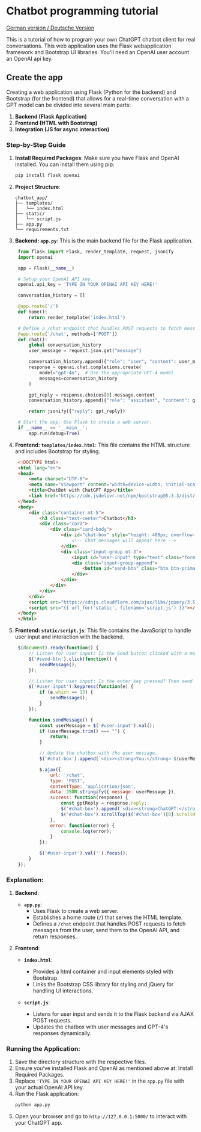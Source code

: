 # Chatbot programming tutorial
[German version / Deutsche Version](/docs/Chatbot-Programmier-Tutorial.md)

This is a tutorial of how to program your own ChatGPT chatbot client for real conversations. This web application uses the Flask webapplication framework and Bootstrap UI libraries. You'll need an OpenAI user account an OpenAI api key.

## Create the app

Creating a web application using Flask (Python for the backend) and Bootstrap (for the frontend) that allows for a real-time conversation with a GPT model can be divided into several main parts:

1. **Backend (Flask Application)**
2. **Frontend (HTML with Bootstrap)**
3. **Integration (JS for async interaction)**

### Step-by-Step Guide

1. **Install Required Packages**:
   Make sure you have Flask and OpenAI installed. You can install them using pip:
   ```bash
   pip install flask openai
   ```

2. **Project Structure**:

   ```
   chatbot_app/
   ├── templates/
   │   └── index.html
   ├── static/
   │   └── script.js
   ├── app.py
   └── requirements.txt
   ```

3. **Backend: `app.py`**:
   This is the main backend file for the Flask application.

   ```python
    from flask import Flask, render_template, request, jsonify
    import openai

    app = Flask(__name__)

    # Setup your OpenAI API key.
    openai.api_key = 'TYPE IN YOUR OPENAI API KEY HERE!'

    conversation_history = []

    @app.route('/')
    def home():
        return render_template('index.html')

    # Define a /chat endpoint that handles POST requests to fetch messages from the user, send these messages to the OpenAI API, and return responses.
    @app.route('/chat', methods=['POST'])
    def chat():
        global conversation_history
        user_message = request.json.get("message")

        conversation_history.append({"role": "user", "content": user_message})
        response = openai.chat.completions.create(
            model="gpt-4o",  # Use the appropriate GPT-4 model.
            messages=conversation_history
        )

        gpt_reply = response.choices[0].message.content
        conversation_history.append({"role": "assistant", "content": gpt_reply})

        return jsonify({"reply": gpt_reply})

    # Start the app. Use Flask to create a web server.
    if __name__ == '__main__':
        app.run(debug=True)
   ```

4. **Frontend: `templates/index.html`**:
   This file contains the HTML structure and includes Bootstrap for styling.

   ```html
    <!DOCTYPE html>
    <html lang="en">
    <head>
        <meta charset="UTF-8">
        <meta name="viewport" content="width=device-width, initial-scale=1.0">
        <title>ChatBot with ChatGPT App</title>
        <link href="https://cdn.jsdelivr.net/npm/bootstrap@5.3.3/dist/css/bootstrap.min.css" rel="stylesheet">
    </head>
    <body>
        <div class="container mt-5">
            <h3 class="text-center">Chatbot</h3>
            <div class="card">
                <div class="card-body">
                    <div id="chat-box" style="height: 400px; overflow-y: scroll; border: 1px solid #ccc;">
                        <!-- Chat messages will appear here -->
                    </div>
                    <div class="input-group mt-3">
                        <input id="user-input" type="text" class="form-control" placeholder="Type your message here..." aria-label="User Input">
                        <div class="input-group-append">
                            <button id="send-btn" class="btn btn-primary" type="button">Send</button>
                        </div>
                    </div>
                </div>
            </div>
        </div>
        <script src="https://cdnjs.cloudflare.com/ajax/libs/jquery/3.5.1/jquery.min.js"></script>
        <script src="{{ url_for('static', filename='script.js') }}"></script>
    </body>
    </html>
   ```

5. **Frontend: `static/script.js`**:
   This file contains the JavaScript to handle user input and interaction with the backend.

   ```javascript
    $(document).ready(function() {
        // Listen for user input: Is the Send button clicked with a mouse? Then send the message to the Flask backend via AJAX POST request.
        $('#send-btn').click(function() {
            sendMessage();
        });

        // Listen for user input: Is the enter key pressed? Then send the message to the Flask backend via AJAX POST request.
        $('#user-input').keypress(function(e) {
            if (e.which == 13) {
                sendMessage();
            }
        });

        function sendMessage() {
            const userMessage = $('#user-input').val();
            if (userMessage.trim() === "") {
                return;
            }

            // Update the chatbox with the user message.
            $('#chat-box').append(`<div><strong>You:</strong> ${userMessage}</div>`);

            $.ajax({
                url: '/chat',
                type: 'POST',
                contentType: 'application/json',
                data: JSON.stringify({ message: userMessage }),
                success: function(response) {
                    const gptReply = response.reply;
                    $('#chat-box').append(`<div><strong>ChatGPT:</strong> ${gptReply}</div>`);  // Updates the chatbox ChatGPT's responses dynamically.
                    $('#chat-box').scrollTop($('#chat-box')[0].scrollHeight);
                },
                error: function(error) {
                    console.log(error);
                }
            });

            $('#user-input').val('').focus();
        }
    });
   ```

### Explanation:

1. **Backend**:

   - **`app.py`**:
     - Uses Flask to create a web server.
     - Establishes a home route (`/`) that serves the HTML template.
     - Defines a `/chat` endpoint that handles POST requests to fetch messages from the user, send them to the OpenAI API, and return responses.

2. **Frontend**:

   - **`index.html`**:
     - Provides a html container and input elements styled with Bootstrap.
     - Links the Bootstrap CSS library for styling and jQuery for handling UI interactions.

   - **`script.js`**:
     - Listens for user input and sends it to the Flask backend via AJAX POST requests.
     - Updates the chatbox with user messages and GPT-4's responses dynamically.

### Running the Application:

1. Save the directory structure with the respective files.
2. Ensure you’ve installed Flask and OpenAI as mentioned above at: Install Required Packages.
3. Replace `'TYPE IN YOUR OPENAI API KEY HERE!'` in the `app.py` file with your actual OpenAI API key.
4. Run the Flask application:
   ```bash
   python app.py
   ```
5. Open your browser and go to `http://127.0.0.1:5000/` to interact with your ChatGPT app.